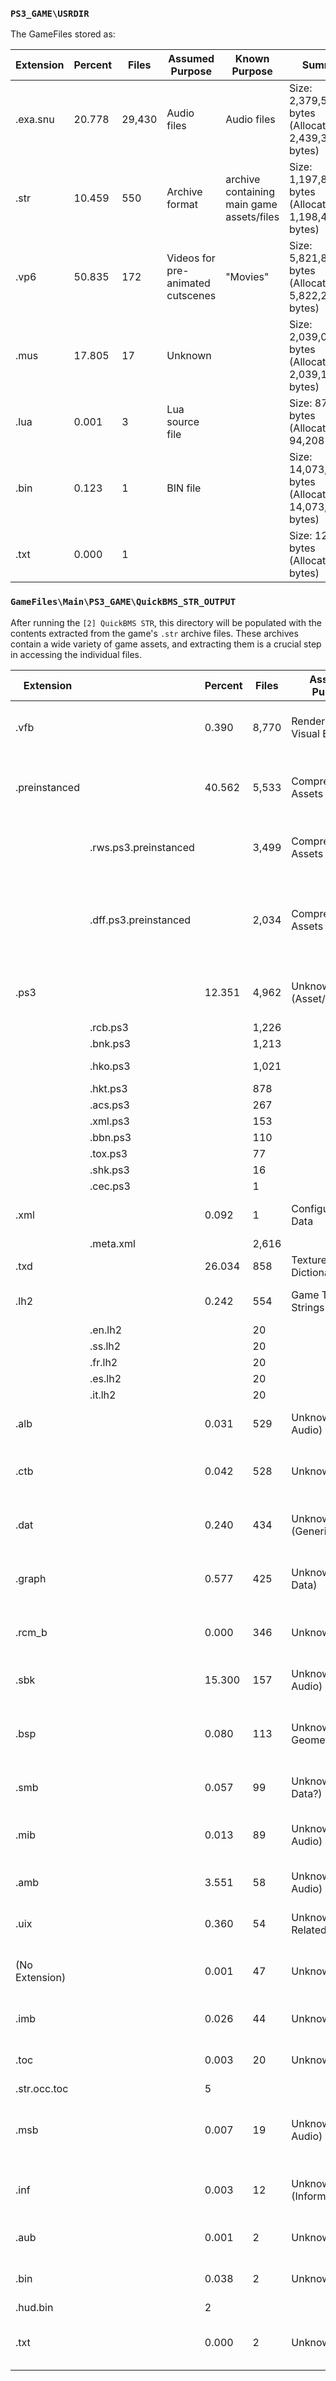 ### `PS3_GAME\USRDIR`

The GameFiles
stored as:

| Extension       | Percent   | Files   | Assumed Purpose                                   | Known Purpose                                     | Summary                                                    |
| --------------- | --------- | ------- | ------------------------------------------------- | ------------------------------------------------- | ---------------------------------------------------------- |
| .exa.snu        | 20.778    | 29,430  | Audio files                                       | Audio files                                       | Size: 2,379,597,360 bytes (Allocated: 2,439,372,800 bytes) |
| .str            | 10.459    | 550     | Archive format                                    | archive containing main game assets/files         | Size: 1,197,807,616 bytes (Allocated: 1,198,415,872 bytes) |
| .vp6            | 50.835    | 172     | Videos for pre-animated cutscenes                 | "Movies"                                          | Size: 5,821,886,960 bytes (Allocated: 5,822,251,008 bytes) |
| .mus            | 17.805    | 17      | Unknown                                           |                                                   | Size: 2,039,098,368 bytes (Allocated: 2,039,132,160 bytes) |
| .lua            | 0.001     | 3       | Lua source file                                   |                                                   | Size: 87,824 bytes (Allocated: 94,208 bytes)               |
| .bin            | 0.123     | 1       | BIN file                                          |                                                   | Size: 14,073,144 bytes (Allocated: 14,073,856 bytes)       |
| .txt            | 0.000     | 1       |                                                   |                                                   | Size: 128 bytes (Allocated: 0 bytes)                       |


### `GameFiles\Main\PS3_GAME\QuickBMS_STR_OUTPUT`

After running the `[2] QuickBMS STR`, this directory will be populated with the contents extracted from the game's `.str` archive files.
These archives contain a wide variety of game assets, and extracting them is a crucial step in accessing the individual files.

|Extension        || Percent | Files | Assumed Purpose            | Known Purpose                 | Summary                                                        |
| --------------- | -------  | ------| -------------------------- | ----------------------------- | -------------------------------------------------------------- |-|
| .vfb            || 0.390   | 8,770 | RenderWare Visual Effects  | —                             | Examine headers, consult RenderWare/PS3 communities.           |
| .preinstanced   || 40.562  | 5,533 | Compressed 3D Assets       | 3D Assets                     | Investigate RenderWare compression methods, use Blender plugin.|
|| .rws.ps3.preinstanced |   | 3,499 | Compressed 3D Assets       | 3D Assets                     | RenderWare Scene, static assets ie: world chunks or props      |
|| .dff.ps3.preinstanced |   | 2,034 | Compressed 3D Assets       | 3D Assets                     | Dynamic Fragment Format, dynamic assets ie: Character models or complex props |
| .ps3            || 12.351  | 4,962 | Unknown (Asset/Metadata)   | —                             | Examine headers, compare content.                              |
|| .rcb.ps3       |          | 1,226 |                            |                               |                                                                |
|| .bnk.ps3       |          | 1,213 |                            |                               |                                                                |
|| .hko.ps3       |          | 1,021 |                            |                               | Havok Physics file                                             |
|| .hkt.ps3       |          | 878   |                            |                               |                                                                |
|| .acs.ps3       |          | 267   |                            |                               |                                                                |
|| .xml.ps3       |          | 153   |                            |                               |                                                                |
|| .bbn.ps3       |          | 110   |                            |                               |                                                                |
|| .tox.ps3       |          | 77    |                            |                               |                                                                |
|| .shk.ps3       |          | 16    |                            |                               |                                                                |
|| .cec.ps3       |          | 1     |                            |                               |                                                                |
| .xml            || 0.092   | 1     | Configuration Data         | —                             | Inspect content for recognizable structures.                   |
|| .meta.xml      |          | 2,616 |                            |                               |                                                                |
| .txd            || 26.034  | 858   | Texture Dictionaries       | Texture Dictionaries          | Use Noesis with Python plugin.                                 |
| .lh2            || 0.242   | 554   | Game Text Strings          | —                             | Try LHA decompression tools.                                   |
|| .en.lh2        |          | 20    |                            |                               |                                                                |
|| .ss.lh2        |          | 20    |                            |                               |                                                                |
|| .fr.lh2        |          | 20    |                            |                               |                                                                |
|| .es.lh2        |          | 20    |                            |                               |                                                                |
|| .it.lh2        |          | 20    |                            |                               |                                                                |
| .alb            || 0.031   | 529   | Unknown (Likely Audio)     | —                             | Broaden search for PS3 audio formats.                          |
| .ctb            || 0.042   | 528   | Unknown                    | —                             | Consider RenderWare plugins or custom data.                    |
| .dat            || 0.240   | 434   | Unknown (Generic Data)     | —                             | Examine headers, try generic archive tools.                    |
| .graph          || 0.577   | 425   | Unknown (Graph Data)       | —                             | Explore RenderWare scene graph documentation.                  |
| .rcm_b          || 0.000   | 346   | Unknown                    | —                             | Continue searching PS3 file format databases.                  |
| .sbk            || 15.300  | 157   | Unknown (Likely Audio)     | —                             | Research sound data formats in PS3 games.                      |
| .bsp            || 0.080   | 113   | Unknown (Level Geometry?)  | —                             | Investigate RenderWare support for .bsp or similar formats.    |
| .smb            || 0.057   | 99    | Unknown (Model Data?)      | —                             | Research game model formats on PS3.                            |
| .mib            || 0.013   | 89    | Unknown (Likely Audio)     | —                             | Research audio formats recognized by VGMStream.                |
| .amb            || 3.551   | 58    | Unknown (Likely Audio)     | —                             | Research ambient sound formats.                                |
| .uix            || 0.360   | 54    | Unknown (UI Related)       | —                             | Investigate UI middleware used in PS3 games.                   |
| (No Extension)  || 0.001   | 47    | Unknown                    | —                             | Examine headers, use file identification tools.                |
| .imb            || 0.026   | 44    | Unknown                    | —                             | Broaden search for PS3 game asset formats.                     |
| .toc            || 0.003   | 20    | Unknown (Index)            | —                             | Analyze content for file offsets or names.                     |
| .str.occ.toc    |          | 5     |                            |                               |                                                                |
| .msb            || 0.007   | 19    | Unknown (Likely Audio)     | —                             | Confirm association with EA Redwood Shores' audio format.      |
| .inf            || 0.003   | 12    | Unknown (Information)      | —                             | Examine content for metadata or setup instructions.            |
| .aub            || 0.001   | 2     | Unknown                    | —                             | Broaden search for PS3 game asset formats.                     |
| .bin            || 0.038   | 2     | Unknown                    | —                             | Explore generic binary format tools.                           |
| .hud.bin        |          | 2     |                            |                               |                                                                |
| .txt            || 0.000   | 2     | Unknown                    | —                             | Likely placeholder or leftover debug text.                     |


